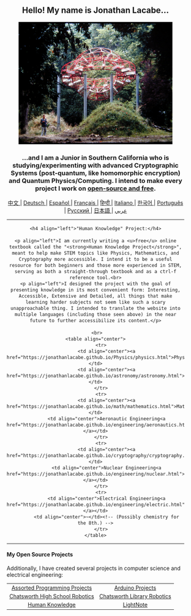 <div align="center" style="background-image: url('https://jonathanlacabe.github.io/_other/Iapetus_1985.jpg'); background-size: cover; background-position: center; padding: 20px;">
  <h2>Hello! My name is Jonathan Lacabe...</h2>
  <p align="center">
        <a href="https://jonathanlacabe.github.io/"><img src="/Iapetus_1985.jpg" width="402"/></a>
    </p>
  <h3>...and I am a Junior in Southern California who is studying/experimenting with advanced Cryptographic Systems (post-quantum, like homomorphic encryption) and Quantum Physics/Computing. I intend to make every project I work on <a href="https://archive.org/details/GuerillaOpenAccessManifesto/mode/2up?view=theater">open-source and free</a>. </h3> 
  <!-- (My philosophy/motivation for doing this can be found here.)-->
    
<p align="center">
  <a href="https://github.com/JonathanLacabe/JonathanLacabe/blob/main/README_CN.md"><span> 中文 </span></a>|
  <a href="https://github.com/JonathanLacabe/JonathanLacabe/blob/main/README_DE.md"><span> Deutsch </span></a>|
  <a href="https://github.com/JonathanLacabe/JonathanLacabe/blob/main/README_ES.md"><span> Español </span></a>|<!-- (Translated by my father.)-->
  <a href="https://github.com/JonathanLacabe/JonathanLacabe/blob/main/README_FR.md"><span> Français </span></a>|
  <a href="https://github.com/JonathanLacabe/JonathanLacabe/blob/main/README_HI.md"><span> हिन्दी </span></a>|
  <a href="https://github.com/JonathanLacabe/JonathanLacabe/blob/main/README_IT.md"><span> Italiano </span></a>|<!-- (Translated by my father.) -->
  <a href="https://github.com/JonathanLacabe/JonathanLacabe/blob/main/README_KO.md"><span> 한국어 </span></a>|
  <a href="https://github.com/JonathanLacabe/JonathanLacabe/blob/main/README_PT.md"><span> Português </span></a>|
  <a href="https://github.com/JonathanLacabe/JonathanLacabe/blob/main/README_RU.md"><span> Русский </span></a>|
  <a href="https://github.com/JonathanLacabe/JonathanLacabe/blob/main/README_JP.md"><span> 日本語 </span></a>|
  <a href="https://github.com/JonathanLacabe/JonathanLacabe/blob/main/README_AR.md"><span> عربي </span></a>
</p>
<hr>

    <h4 align="left">"Human Knowledge" Project:</h4>
    
    <p align="left">I am currently writing a <u>free</u> online textbook called the "<strong>Human Knowledge Project</strong>", meant to help make STEM topics like Physics, Mathematics, and Cryptography more accessible. I intend it to be a useful resource for both beginners and those more experienced in STEM, serving as both a straight-through textbook and as a ctrl-f reference tool.<br>
    <p align="left">I designed the project with the goal of presenting knowledge in its most convenient form: Interesting, Accessible, Extensive and Detailed, all things that make learning harder subjects not seem like such a scary unapproachable thing. I intended to translate the website into multiple languages (including those seen above) in the near future to further accessibilize its content.</p>

     <br>
    <table align="center">
        <tr>
            <td align="center"><a href="https://jonathanlacabe.github.io/Physics/physics.html">Physics</a></td>
            <td align="center"><a href="https://jonathanlacabe.github.io/astronomy/astronomy.html">Astronomy</a></td>
        </tr>
        <tr>
            <td align="center"><a href="https://jonathanlacabe.github.io/math/mathematics.html">Mathematics</a></td>
            <td align="center">Aeronautic Engineering<a href="https://jonathanlacabe.github.io/engineering/aeronautics.html"></a></td>
        </tr>
        <tr>
            <td align="center"><a href="https://jonathanlacabe.github.io/cryptography/cryptography.html">Cryptography</a></td>
            <td align="center">Nuclear Engineering<a href="https://jonathanlacabe.github.io/engineering/nuclear.html"></a></td>
        </tr>
        <tr>
            <td align="center">Electrical Engineering<a href="https://jonathanlacabe.github.io/engineering/electric.html"></a></td>
            <td align="center">~</td><!-- (Possibly chemistry for the 8th.) -->
        </tr>
    </table>
    
<hr>
<h4 align="left">My Open Source Projects</h4>
    <p align="left">Additionally, I have created several projects in computer science and electrical engineering:</p>
    <table align="center">
        <tr>
            <td align="center"><a href="https://github.com/JonathanLacabe/Assorted-Programming-Projects">Assorted Programming Projects</a></td>
            <td align="center"><a href="https://github.com/JonathanLacabe/Arduino-Projects">Arduino Projects</a></td>
        </tr>
        <tr>
            <td align="center"><a href="https://github.com/JonathanLacabe/Chatsworth-Robotics">Chatsworth High School Robotics</a></td>
            <td align="center"><a href="https://github.com/JonathanLacabe/Chatsworth-Library-Robotics">Chatsworth Library Robotics</a></td>
        </tr>
      <tr>
            <td align="center"><a href="https://github.com/JonathanLacabe/JonathanLacabe.github.io">Human Knowledge</a></td>
            <td align="center"><a href="https://github.com/JonathanLacabe/LightNote">LightNote</a></td>
        </tr>
    </table>
 
</div>
